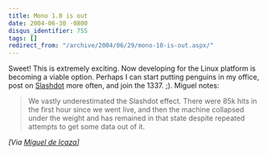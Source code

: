 ```yaml
---
title: Mono 1.0 is out
date: 2004-06-30 -0800
disqus_identifier: 755
tags: []
redirect_from: "/archive/2004/06/29/mono-10-is-out.aspx/"
---
```


Sweet! This is extremely exciting. Now developing for the Linux platform
is becoming a viable option. Perhaps I can start putting penguins in my
office, post on [Slashdot](http://www.slashdot.org/) more often, and
join the 1337. ;). Miguel notes:

> We vastly underestimated the Slashdot effect. There were 85k hits in
> the first hour since we went live, and then the machine collapsed
> under the weight and has remained in that state despite repeated
> attempts to get some data out of it.

*[Via [Miguel de
Icaza](http://primates.ximian.com/~miguel/all.html#6%2f30%2f2004%201%3a55%3a00%20PM)]*


